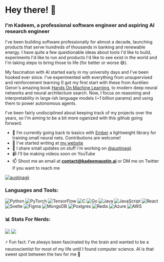 <h1 align="left">Hey there! 👋</h1>
<h3 align="left">I'm Kadeem, a professional software engineer and aspiring AI research engineer</h3>

<p>
  I've been building software professionally for almost a decade, launching products that serve hundreds of thousands in banking and renewable energy. I have quite a few questionable ideas about tools I'd like to build, experiments I'd like to run and products I'd like to see exist in the world and I'm taking steps to bring those to life (for better or worse 😅).
</p>
<p>
  My fascination with AI started early in my university days and I've been hooked ever since. I've experimented with everything from unsupervised and reinforcement learning (I got my first start with these from Aurélien Geron's amazing book <a href="https://www.oreilly.com/library/view/hands-on-machine-learning/9781492032632">Hands On Machine Learning</a>, to modern deep neural networks and neural architecture search. Now, I focus on reasoning and interpretability in large-ish language models (~1 billion params) and using them to power autonomous agents.
</p>

<p>
  I've been fairly undisciplined about keeping track of my projects over the years, so I'm aiming to be a bit more oganized with this github going forward.
</p>

- 🔭 I’m currently going back to basics with [Ember](https://github.com/austinagii/Ember) a lightweight library for training small neural nets. Contributions are welcome!
- 📝 I've started writing at [my website](https://kadeemaustin.ai/)
- 💬 I share small updates on stuff i'm working on [@austinagii](https://x.com/austinagii)
- 📹 I'll be making videos soon on YouTube
- 📫 Shoot me an email at **contact@kadeemaustin.ai** or DM me on Twitter if you want to reach me

<p align="left"> 
  <a href="https://twitter.com/austinagii" target="blank">
    <img src="https://img.shields.io/twitter/follow/austinagii?logo=twitter&style=for-the-badge" alt="austinagii" />
  </a> 
</p>

<h3 align="left">Languages and Tools:</h3>

![Python](https://img.shields.io/badge/python-3670A0?style=for-the-badge&logo=python&logoColor=ffdd54)
![PyTorch](https://img.shields.io/badge/PyTorch-%23EE4C2C.svg?style=for-the-badge&logo=PyTorch&logoColor=white)
![TensorFlow](https://img.shields.io/badge/TensorFlow-%23FF6F00.svg?style=for-the-badge&logo=TensorFlow&logoColor=white) 
![C](https://img.shields.io/badge/c-%2300599C.svg?style=for-the-badge&logo=c&logoColor=white) 
![Go](https://img.shields.io/badge/go-%2300ADD8.svg?style=for-the-badge&logo=go&logoColor=white) 
![Java](https://img.shields.io/badge/java-%23ED8B00.svg?style=for-the-badge&logo=openjdk&logoColor=white)
![JavaScript](https://img.shields.io/badge/javascript-%23323330.svg?style=for-the-badge&logo=javascript&logoColor=%23F7DF1E) 
![React](https://img.shields.io/badge/react-%2320232a.svg?style=for-the-badge&logo=react&logoColor=%2361DAFB) 
![Svelte](https://img.shields.io/badge/svelte-%23f1413d.svg?style=for-the-badge&logo=svelte&logoColor=white) 
![Figma](https://img.shields.io/badge/figma-%23F24E1E.svg?style=for-the-badge&logo=figma&logoColor=white) 
![MongoDB](https://img.shields.io/badge/MongoDB-%234ea94b.svg?style=for-the-badge&logo=mongodb&logoColor=white) 
![Postgres](https://img.shields.io/badge/postgres-%23316192.svg?style=for-the-badge&logo=postgresql&logoColor=white) 
![Redis](https://img.shields.io/badge/redis-%23DD0031.svg?style=for-the-badge&logo=redis&logoColor=white) 
![Azure](https://img.shields.io/badge/azure-%230072C6.svg?style=for-the-badge&logo=microsoftazure&logoColor=white) 
![AWS](https://img.shields.io/badge/AWS-%23FF9900.svg?style=for-the-badge&logo=amazon-aws&logoColor=white) 

<h3 align="left"> 📊 Stats For Nerds: </h3>

![](https://github-readme-stats.vercel.app/api?username=austinagii&theme=github_dark_dimmed&hide_border=false&include_all_commits=true&count_private=false)
![](https://github-readme-streak-stats.herokuapp.com/?user=austinagii&theme=github_dark_dimmed&hide_border=false)

⚡ Fun fact: I've always been fascinated by the brain and wanted to be a neuroscientist for most of my life until I found computer science. AI is that sweet spot between the two for me 😬
